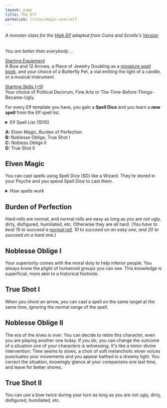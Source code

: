 ```yaml
---
layout: page
title: The Elf
permalink: /class/magic-user/elf
---
```


###### A monster class for the [High Elf](/monsters/elf-high) adapted from Coins and Scrolls's [Version](https://coinsandscrolls.blogspot.com/2017/05/osr-elves-and-elf-wizards.html)

_You are better than everybody ..._

<ins>Starting Equipment</ins><br>
A Bow and 12 Arrows, a Piece of Jewelry Doubling as a [miniature spell book](https://goblinpunch.blogspot.com/2016/09/the-perfect-languages-of-elves.html), and your choice of a Butterfly Pet, a vial emiting the light of a candle, or a musical instrument.

<ins>Starting Skills (+5)</ins><br>
Your choice of Political Decorum, Fine Arts or The-Time-Before-Things-Became-Ugly.

For every Elf template you have, you gain a **Spell Dice** and you learn a **new spell** from the Elf spell list.

<details markdown="1">
<summary>Elf Spell List (1D10)</summary>
1. [Beautify](/2020/11/13/beautify)
1. [Doom Foretold](/2020/11/13/doom-foretold/)
1. [Druidcraft](/2020/11/13/druidcraft)
1. [Empathic Vessel](/2020/11/13/empathic-vessel)
1. [Floral Salvage](/2020/11/13/floral-salvage)
1. [Gleam](/2020/11/12/gleam/)
1. [Illusion of Youth](/2020/11/12/illusion-of-youth)
1. [Moon Lust](/2020/11/13/moon-lust/)
1. [Old Rune](/2020/11/13/old-rune)
1. [Speak with Birds](/2020/11/13/speak-with-birds)
</details>

**A:** Elven Magic, Burden of Perfection<br>
**B:** Noblesse Oblige, True Shot I<br>
**C:** Nobless Oblige II<br>
**D:** True Shot II<br>

## Elven Magic
You can cast spells using Spell Dice (SD) like a Wizard. They’re stored in your Psyche and you spend Spell Dice to cast them.

<details markdown="1">
<summary>How spells work</summary>
<ins>Casting a Spell</ins><br>
<ins>Spell Dice (SD)</ins><br>
You get 1 per Elf template. They are D6s.

Whenever you cast a spell, you choose how many SD to invest into it. The result of the spell depends on the number of [dice] and their [sum].

If a SD rolls a 1, 2 or 3, you don’t lose it. Otherwise, you lose it until you get a night of sleep. You can’t cast without SD.

Every time you roll doubles you get closer to *Catastrophe*.

<ins>Catastrophe</ins><br>
Every time you roll doubles you gain 1 *Doom Point*. Roll a D20. If you roll equal to or below your doom score, you trigger a [catastrophe](/list/spell-catastrophe). These might end your wizardly career.
</details>

## Burden of Perfection
Hard rolls are normal, and normal rolls are easy as long as you are not ugly, dirty, disfigured, humiliated, etc. Otherwise they are all hard. 
(*You have to beat 15 to succeed a [normal roll](/2020/11/09/base-rules/), 10 to succeed on an easy one, and 20 to succeed on a hard one.*)

## Noblesse Oblige I
Your superiority comes with the moral duty to help inferior people. You always know the plight of humanoid groups you can see. This knowledge is superficial, more akin to a historical footnote.

## True Shot I
When you shoot an arrow, you can cast a spell on the same target at the same time, ignoring the normal range of the spell.

## Noblesse Oblige II
The era of the elves is over. You can decide to retire this character, even you are playing another one today. If you do, you can change the outcome of a situation one of your characters is witnessing. It's like a minor divine intervention: Time seems to slows, a choir of soft melancholic elven voices punctuates your movements and you appear bathed in a dreamy light. You correct the situation, knowingly glance at your companions one last time, and leave for better shores.

## True Shot II
You can use a bow twice during your turn as long as you are not ugly, dirty, disfigured, humiliated, etc.
